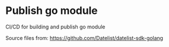 # Publish go module
CI/CD for building and publish go module

Source files from: https://github.com/Datelist/datelist-sdk-golang
